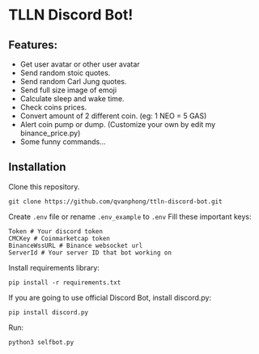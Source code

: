 # TLLN Discord Bot!

**Features:**
---
- Get user avatar or other user avatar
- Send random stoic quotes.
- Send random Carl Jung quotes.
- Send full size image of emoji
- Calculate sleep and wake time.
- Check coins prices.
- Convert amount of 2 different coin. (eg: 1 NEO = 5 GAS)
- Alert coin pump or dump. (Customize your own by edit my binance_price.py)
- Some funny commands...

**Installation**
---
Clone this repository.

    git clone https://github.com/qvanphong/ttln-discord-bot.git

Create `.env` file or rename `.env_example` to `.env`
Fill these important keys:

    Token # Your discord token
    CMCKey # Coinmarketcap token
    BinanceWssURL # Binance websocket url
    ServerId # Your server ID that bot working on

Install requirements library:

    pip install -r requirements.txt

If you are going to use official Discord Bot, install discord.py:

    pip install discord.py

Run:

    python3 selfbot.py
